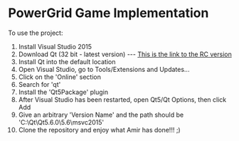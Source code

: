 PowerGrid Game Implementation
=============================

To use the project:
1. Install Visual Studio 2015
2. Download Qt (32 bit - latest version) --- [This is the link to the RC version](http://download.qt.io/development_releases/qt/5.6/5.6.0-rc/qt-opensource-windows-x86-msvc2015-5.6.0-rc.exe)
3. Install Qt into the default location
4. Open Visual Studio, go to Tools/Extensions and Updates...
5. Click on the 'Online' section
6. Search for 'qt'
7. Install the 'Qt5Package' plugin
8. After Visual Studio has been restarted, open Qt5/Qt Options, then click Add
9. Give an arbitrary 'Version Name' and the path should be 'C:\Qt\Qt5.6.0\5.6\msvc2015'
10. Clone the repository and enjoy what Amir has done!!! ;)
